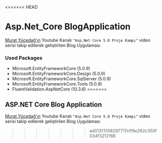 <<<<<<< HEAD
# Asp.Net_Core BlogApplication
[Murat Yücedağ'ın](https://www.youtube.com/user/YazilimHerYerde) Youtube Kanalı `"Asp.Net Core 5.0 Proje Kampı"` video serisi takip edilerek geliştirilen Blog Uygulaması

### Used Packages
* Microsoft.EntityFrameworkCore (5.0.9)
* Microsoft.EntityFrameworkCore.Design (5.0.9)
* Microsoft.EntityFrameworkCore.SqlServer (5.0.9)
* Microsoft.EntityFrameworkCore.Tools (5.0.9)
* FluentValidation.AspNetCore (10.3.6)
=======
## ASP.NET Core Blog Application
[Murat Yücedağ'ın](https://www.youtube.com/user/YazilimHerYerde) Youtube Kanalı `"Asp.Net Core 5.0 Proje Kampı"` video serisi takip edilerek geliştirilen Blog Uygulaması
>>>>>>> ad012f3108297717cff8e262c350f034f3212166
